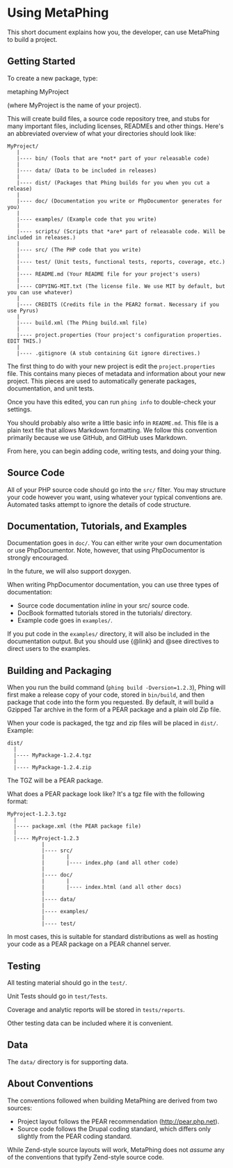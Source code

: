 # Using MetaPhing

This short document explains how you, the developer, can use MetaPhing to build a project.

## Getting Started

To create a new package, type:

  metaphing MyProject

(where MyProject is the name of your project).

This will create build files, a source code repository tree, and stubs for many important files, including licenses, READMEs and other things. Here's an abbreviated overview of what your directories should look like:

    MyProject/
       |
       |---- bin/ (Tools that are *not* part of your releasable code)
       |
       |---- data/ (Data to be included in releases)
       |
       |---- dist/ (Packages that Phing builds for you when you cut a release)
       |
       |---- doc/ (Documentation you write or PhpDocumentor generates for you)
       |
       |---- examples/ (Example code that you write)
       |
       |---- scripts/ (Scripts that *are* part of releasable code. Will be included in releases.)
       |
       |---- src/ (The PHP code that you write)
       |
       |---- test/ (Unit tests, functional tests, reports, coverage, etc.)
       |
       |---- README.md (Your README file for your project's users)
       | 
       |---- COPYING-MIT.txt (The license file. We use MIT by default, but you can use whatever)
       |
       |---- CREDITS (Credits file in the PEAR2 format. Necessary if you use Pyrus)
       |
       |---- build.xml (The Phing build.xml file)
       |
       |---- project.properties (Your project's configuration properties. EDIT THIS.)
       |
       |---- .gitignore (A stub containing Git ignore directives.)

The first thing to do with your new project is edit the `project.properties` file. This contains many pieces of metadata and information about your new project. This pieces are used to automatically generate packages, documentation, and unit tests.

Once you have this edited, you can run `phing info` to double-check your settings.

You should probably also write a little basic info in `README.md`. This file is a plain text file that allows Markdown formatting. We follow this convention primarily because we use GitHub, and GitHub uses Markdown.

From here, you can begin adding code, writing tests, and doing your thing.

## Source Code

All of your PHP source code should go into the `src/` filter. You may structure your code however you want, using whatever your typical conventions are. Automated tasks attempt to ignore the details of code structure.

## Documentation, Tutorials, and Examples

Documentation goes in `doc/`. You can either write your own documentation or use PhpDocumentor. Note, however, that using PhpDocumentor is strongly encouraged.

In the future, we will also support doxygen.

When writing PhpDocumentor documentation, you can use three types of documentation:

  * Source code documentation *inline* in your src/ source code.
  * DocBook formatted tutorials stored in the tutorials/ directory.
  * Example code goes in `examples/`.

If you put code in the `examples/` directory, it will also be included in the documentation output. But you should use {@link} and @see directives to direct users to the examples.

## Building and Packaging

When you run the build command (`phing build -Dversion=1.2.3`), Phing will first make a release copy of your code, stored in `bin/build`, and then package that code into the form you requested. By default, it will build a Gzipped Tar archive in the form of a PEAR package and a plain old Zip file.

When your code is packaged, the tgz and zip files will be placed in `dist/`. Example:

    dist/
      |
      |---- MyPackage-1.2.4.tgz
      |
      |---- MyPackage-1.2.4.zip

The TGZ will be a PEAR package.

What does a PEAR package look like? It's a tgz file with the following format:

    MyProject-1.2.3.tgz
      |
      |---- package.xml (the PEAR package file)
      |
      |---- MyProject-1.2.3
               |
               |---- src/
               |       |
               |       |---- index.php (and all other code)
               |
               |---- doc/
               |       |
               |       |---- index.html (and all other docs)
               |
               |---- data/
               |
               |---- examples/
               |
               |---- test/

In most cases, this is suitable for standard distributions as well as hosting your code as a PEAR package on a PEAR channel server.

## Testing

All testing material should go in the `test/`.

Unit Tests should go in `test/Tests`.

Coverage and analytic reports will be stored in `tests/reports`.

Other testing data can be included where it is convenient.

## Data

The `data/` directory is for supporting data.



## About Conventions

The conventions followed when building MetaPhing are derived from two sources:

  * Project layout follows the PEAR recommendation (http://pear.php.net).
  * Source code follows the Drupal coding standard, which differs only slightly from the PEAR coding standard.

While Zend-style source layouts will work, MetaPhing does not *assume* any of the conventions that typify Zend-style source code.